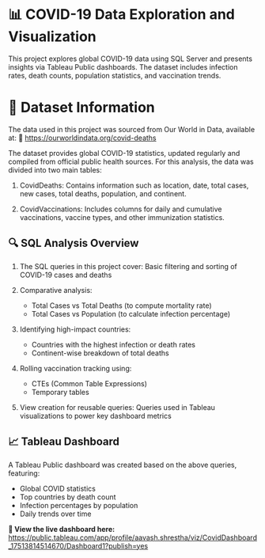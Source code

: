 # 📊 COVID-19 Data Exploration and Visualization
This project explores global COVID-19 data using SQL Server and presents insights via Tableau Public dashboards. The dataset includes infection rates, death counts, population statistics, and vaccination trends.

# 📁 Dataset Information
The data used in this project was sourced from Our World in Data, available at:
🔗 https://ourworldindata.org/covid-deaths

The dataset provides global COVID-19 statistics, updated regularly and compiled from official public health sources. For this analysis, the data was divided into two main tables:

1. CovidDeaths: Contains information such as location, date, total cases, new cases, total deaths, population, and continent.

2. CovidVaccinations: Includes columns for daily and cumulative vaccinations, vaccine types, and other immunization statistics.

## 🔍 SQL Analysis Overview
1. The SQL queries in this project cover: Basic filtering and sorting of COVID-19 cases and deaths

2. Comparative analysis:
   - Total Cases vs Total Deaths (to compute mortality rate)
   - Total Cases vs Population (to calculate infection percentage)

3. Identifying high-impact countries:
   - Countries with the highest infection or death rates
   - Continent-wise breakdown of total deaths

4. Rolling vaccination tracking using:
   - CTEs (Common Table Expressions)
   - Temporary tables

5. View creation for reusable queries: Queries used in Tableau visualizations to power key dashboard metrics

## 📈 Tableau Dashboard
A Tableau Public dashboard was created based on the above queries, featuring:

- Global COVID statistics
- Top countries by death count
- Infection percentages by population
- Daily trends over time

**🔗 View the live dashboard here:** https://public.tableau.com/app/profile/aavash.shrestha/viz/CovidDashboard_17513814514670/Dashboard1?publish=yes
